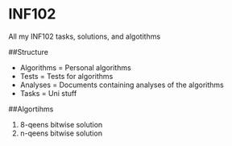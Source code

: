 # INF102
All my INF102 tasks, solutions, and algotithms

##Structure
* Algorithms = Personal algorithms
* Tests = Tests for algorithms
* Analyses = Documents containing analyses of the algorithms
* Tasks = Uni stuff

##Algortihms
1) 8-qeens bitwise solution
2) n-qeens bitwise solution